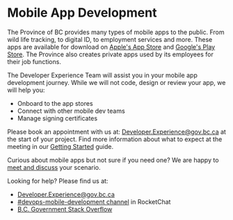 # Mobile App Development

The Province of BC provides many types of mobile apps to the public. From wild life tracking, to digital ID, to employment services and more.  These apps are available for download on [Apple's App Store](https://apps.apple.com/us/developer/his-majesty-the-king-in-right-of-the/id487323275) and [Google's Play Store](https://play.google.com/store/apps/developer?id=Province+of+British+Columbia,+Canada&hl=en_CA&gl=US). The Province also creates private apps used by its employees for their job functions.

The Developer Experience Team will assist you in your mobile app development journey. While we will not code, design or review your app, we will help you:

* Onboard to the app stores
* Connect with other mobile dev teams
* Manage signing certificates

Please book an appointment with us at: [Developer.Experience@gov.bc.ca](mailto:Developer.Experience@gov.bc.ca) at the start of your project. Find more information about what to expect at the meeting in our [Getting Started](getting_started.md) guide.

Curious about mobile apps but not sure if you need one? We are happy to [meet and discuss](mailto:Developer.Experience@gov.bc.ca) your scenario.

Looking for help? Please find us at:

* [Developer.Experience@gov.bc.ca](mailto:Developer.Experience@gov.bc.ca)
* [#devops-mobile-development channel](https://chat.developer.gov.bc.ca/channel/devops-mobile-development) in RocketChat
* [B.C. Government Stack Overflow](https://stackoverflow.developer.gov.bc.ca)